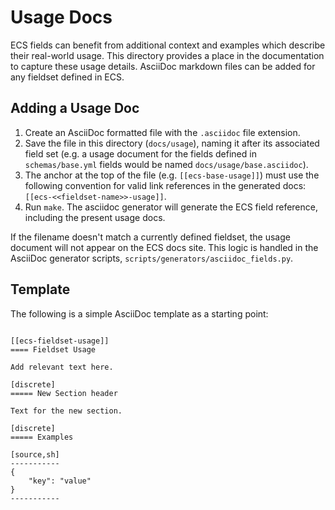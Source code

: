 # Usage Docs

ECS fields can benefit from additional context and examples which describe their real-world usage. This directory provides a place in the documentation to capture these usage details. AsciiDoc markdown files can be added for any fieldset defined in ECS.

## Adding a Usage Doc

1. Create an AsciiDoc formatted file with the `.asciidoc` file extension.
2. Save the file in this directory (`docs/usage`), naming it after its associated field set (e.g. a usage document for the fields defined in `schemas/base.yml` fields would be named `docs/usage/base.asciidoc`).
3. The anchor at the top of the file (e.g. `[[ecs-base-usage]]`) must use the following convention for valid link references in the generated docs: `[[ecs-<<fieldset-name>>-usage]]`.
4. Run `make`. The asciidoc generator will generate the ECS field reference, including the present usage docs.

If the filename doesn't match a currently defined fieldset, the usage document will not appear on the ECS docs site. This logic is handled in the AsciiDoc generator scripts, `scripts/generators/asciidoc_fields.py`.

## Template

The following is a simple AsciiDoc template as a starting point:

```asciidoc

[[ecs-fieldset-usage]]
==== Fieldset Usage

Add relevant text here.

[discrete]
===== New Section header

Text for the new section.

[discrete]
===== Examples

[source,sh]
-----------
{
    "key": "value"
}
-----------

```
